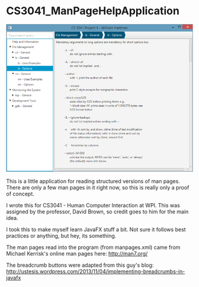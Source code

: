 CS3041_ManPageHelpApplication
=============================

![alt tag](https://raw.githubusercontent.com/williamahartman/CS3041_ManPageHelpApplication/master/screenshot.png)

This is a little application for reading structured versions of man pages. There are only a few man pages in it right now, so this is really only a proof of concept.

I wrote this for CS3041 - Human Computer Interaction at WPI. This was assigned by the professor, David Brown, so credit goes to him for the main idea.

I took this to make myself learn JavaFX stuff a bit. Not sure it follows best practices or anything, but hey, its something.

The man pages read into the program (from manpages.xml) came from Michael Kerrisk's online man pages here: http://man7.org/

The breadcrumb buttons were adapted from this guy's blog: http://ustesis.wordpress.com/2013/11/04/implementing-breadcrumbs-in-javafx
